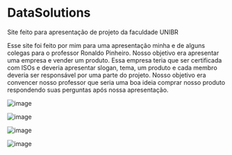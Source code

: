 # DataSolutions
Site feito para apresentação de projeto da faculdade UNIBR

Esse site foi feito por mim para uma apresentação minha e de alguns colegas para o professor Ronaldo Pinheiro. Nosso objetivo era apresentar uma empresa e vender um produto. Essa empresa teria que ser certificada com ISOs e deveria apresentar slogan, tema, um produto e cada membro deveria ser responsável por uma parte do projeto. Nosso objetivo era convencer nosso professor que seria uma boa ideia comprar nosso produto respondendo suas perguntas após nossa apresentação.

![image](https://github.com/Springer-CDG/DataSolutions/assets/133263383/27277f2a-52a1-42ca-98a8-c7e20e519682)

![image](https://github.com/Springer-CDG/DataSolutions/assets/133263383/4dbe6107-44cc-47d5-91c3-2387b2a8f9c6)

![image](https://github.com/Springer-CDG/DataSolutions/assets/133263383/c50c1bca-6f43-41f9-aab7-75e1c1a084d5)

![image](https://github.com/Springer-CDG/DataSolutions/assets/133263383/0a007105-8c41-4851-9fde-c87dfd43521a)
